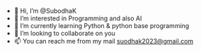 - 👋 Hi, I’m @SubodhaK
- 👀 I’m interested in Programming and also AI
- 🌱 I’m currently learning Python & python base programming
- 💞️ I’m looking to collaborate on you
- 📫 You can reach me from my mail suodhak2023@gmail.com

<!---
SubodhaK/SubodhaK is a ✨ special ✨ repository because its `README.md` (this file) appears on your GitHub profile.
You can click the Preview link to take a look at your changes.
--->
